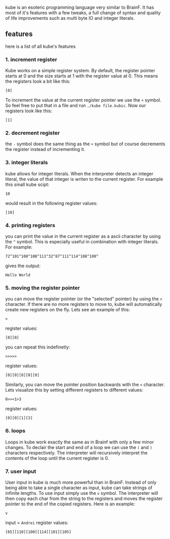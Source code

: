 kube is an esoteric programming language very similar to BrainF. It has most of it's features with a few tweaks, a full change of syntax and quality of life improvements such as multi byte IO and integer literals.


## features

here is a list of all kube's features

### 1. increment register
Kube works on a simple register system. By default, the register pointer starts at 0 and the size starts at 1 with the register value at 0. This means the registers look a bit like this:
```
[0]
```
To increment the value at the current register pointer we use the `+` symbol. So feel free to put that in a file and run `./kube file.kubic`.
Now our registers look like this:
```
[1]
```

### 2. decrement register
the `-` symbol does the same thing as the `+` symbol but of course decrements the register instead of incrementing it.

### 3. integer literals
kube allows for integer literals. When the interpreter detects an integer literal, the value of that integer is writen to the current register. For example this small kube scipt:
```
10
```
would result in the following register values:
```
[10]
```

### 4. printing registers
you can print the value in the current register as a ascii character by using the `^` symbol. This is especially useful in combination with integer literals. For example:
```
72^101^108^108^111^32^87^111^114^108^100^
```
gives the output:
```
Hello World
```
### 5. moving the register pointer
you can move the register pointer (or the "selected" pointer) by using the `>` character. If there are no more registers to move to, kube will automatically create new registers on the fly. Lets see an example of this:
```
>
```
register values:
```
[0][0]
```
you can repeat this indefinetly:
```
>>>>>
```
register values:
```
[0][0][0][0][0]
```

Similarly, you can move the pointer position backwards with the `<` character. Lets visualize this by setting different registers to different values:

```
0>><1>3
```
register values:

```
[0][0][1][3]
```

### 6. loops
Loops in kube work exactly the same as in Brainf with only a few minor changes. To declair the start and end of a loop we can use the `(` and `)` characters respectively. The interpreter will recursively interpret the contents of the loop until the current register is 0.

### 7. user input
User input in kube is much more powerful than in BrainF. Instead of only being able to take a single character as input, kube can take strings of infinite lengths. To use input simply use the `v` symbol. The interpreter will then copy each char from the string to the registers and moves the register pointer to the end of the copied registers. Here is an example:
```
v
```
input = `Andrei`
register values:
```
[65][110][100][114][101][105]
```


